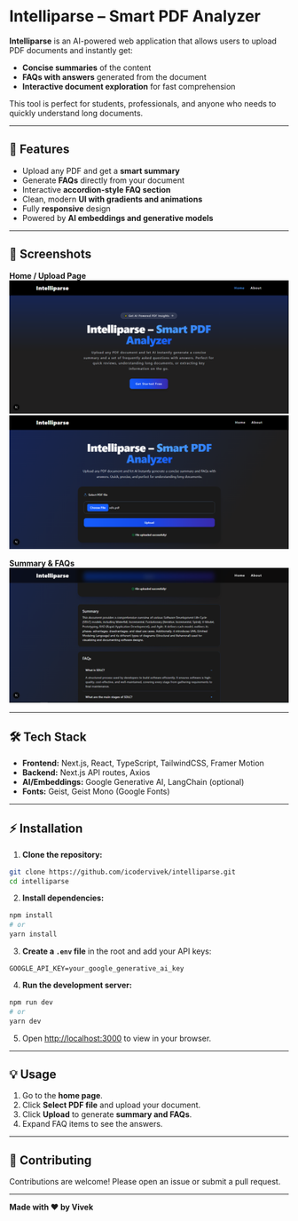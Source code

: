 # Intelliparse – Smart PDF Analyzer

**Intelliparse** is an AI-powered web application that allows users to upload PDF documents and instantly get:

- **Concise summaries** of the content  
- **FAQs with answers** generated from the document  
- **Interactive document exploration** for fast comprehension  

This tool is perfect for students, professionals, and anyone who needs to quickly understand long documents.

---

## 🚀 Features

- Upload any PDF and get a **smart summary**  
- Generate **FAQs** directly from your document  
- Interactive **accordion-style FAQ section**  
- Clean, modern **UI with gradients and animations**  
- Fully **responsive** design  
- Powered by **AI embeddings and generative models**  

---

## 📸 Screenshots

**Home / Upload Page**  
![Home Page](image-4.png)
![Upload Page](image-3.png)

**Summary & FAQs**  
![Summary Screenshot](image-2.png)

---

## 🛠 Tech Stack

- **Frontend:** Next.js, React, TypeScript, TailwindCSS, Framer Motion  
- **Backend:** Next.js API routes, Axios  
- **AI/Embeddings:** Google Generative AI, LangChain (optional)  
- **Fonts:** Geist, Geist Mono (Google Fonts)  

---

## ⚡ Installation

1. **Clone the repository:**

```bash
git clone https://github.com/icodervivek/intelliparse.git
cd intelliparse
```

2. **Install dependencies:**

```bash
npm install
# or
yarn install
```

3. **Create a `.env` file** in the root and add your API keys:

```env
GOOGLE_API_KEY=your_google_generative_ai_key
```

4. **Run the development server:**

```bash
npm run dev
# or
yarn dev
```

5. Open [http://localhost:3000](http://localhost:3000) to view in your browser.

---

## 💡 Usage

1. Go to the **home page**.  
2. Click **Select PDF file** and upload your document.  
3. Click **Upload** to generate **summary and FAQs**.  
4. Expand FAQ items to see the answers.

---


## 🤝 Contributing

Contributions are welcome! Please open an issue or submit a pull request.  

---

**Made with ❤️ by Vivek**

